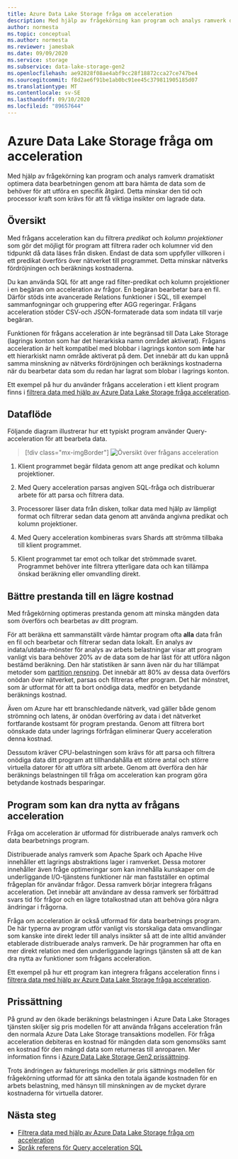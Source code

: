 ```yaml
---
title: Azure Data Lake Storage fråga om acceleration
description: Med hjälp av frågekörning kan program och analys ramverk dramatiskt optimera data bearbetningen genom att bara hämta de data som krävs för en bearbetnings åtgärd.
author: normesta
ms.topic: conceptual
ms.author: normesta
ms.reviewer: jamesbak
ms.date: 09/09/2020
ms.service: storage
ms.subservice: data-lake-storage-gen2
ms.openlocfilehash: ae92828f08ae4abf9cc28f18872cca27ce747be4
ms.sourcegitcommit: f8d2ae6f91be1ab0bc91ee45c379811905185d07
ms.translationtype: MT
ms.contentlocale: sv-SE
ms.lasthandoff: 09/10/2020
ms.locfileid: "89657644"
---
```

# <a name="azure-data-lake-storage-query-acceleration"></a>Azure Data Lake Storage fråga om acceleration

Med hjälp av frågekörning kan program och analys ramverk dramatiskt optimera data bearbetningen genom att bara hämta de data som de behöver för att utföra en specifik åtgärd. Detta minskar den tid och processor kraft som krävs för att få viktiga insikter om lagrade data.

## <a name="overview"></a>Översikt

Med frågans acceleration kan du filtrera *predikat* och *kolumn projektioner* som gör det möjligt för program att filtrera rader och kolumner vid den tidpunkt då data läses från disken. Endast de data som uppfyller villkoren i ett predikat överförs över nätverket till programmet. Detta minskar nätverks fördröjningen och beräknings kostnaderna.  

Du kan använda SQL för att ange rad filter-predikat och kolumn projektioner i en begäran om acceleration av frågor. En begäran bearbetar bara en fil. Därför stöds inte avancerade Relations funktioner i SQL, till exempel sammanfogningar och gruppering efter AGG regeringar. Frågans acceleration stöder CSV-och JSON-formaterade data som indata till varje begäran.

Funktionen för frågans acceleration är inte begränsad till Data Lake Storage (lagrings konton som har det hierarkiska namn området aktiverat). Frågans acceleration är helt kompatibel med blobbar i lagrings konton som **inte** har ett hierarkiskt namn område aktiverat på dem. Det innebär att du kan uppnå samma minskning av nätverks fördröjningen och beräknings kostnaderna när du bearbetar data som du redan har lagrat som blobar i lagrings konton.

Ett exempel på hur du använder frågans acceleration i ett klient program finns i [filtrera data med hjälp av Azure Data Lake Storage fråga acceleration](data-lake-storage-query-acceleration-how-to.md).

## <a name="data-flow"></a>Dataflöde

Följande diagram illustrerar hur ett typiskt program använder Query-acceleration för att bearbeta data.

> [!div class="mx-imgBorder"]
> ![Översikt över frågans acceleration](./media/data-lake-storage-query-acceleration/query-acceleration.png)

1. Klient programmet begär fildata genom att ange predikat och kolumn projektioner.

2. Med Query acceleration parsas angiven SQL-fråga och distribuerar arbete för att parsa och filtrera data.

3. Processorer läser data från disken, tolkar data med hjälp av lämpligt format och filtrerar sedan data genom att använda angivna predikat och kolumn projektioner.

4. Med Query acceleration kombineras svars Shards att strömma tillbaka till klient programmet.

5. Klient programmet tar emot och tolkar det strömmade svaret. Programmet behöver inte filtrera ytterligare data och kan tillämpa önskad beräkning eller omvandling direkt.

## <a name="better-performance-at-a-lower-cost"></a>Bättre prestanda till en lägre kostnad

Med frågekörning optimeras prestanda genom att minska mängden data som överförs och bearbetas av ditt program.

För att beräkna ett sammanställt värde hämtar program ofta **alla** data från en fil och bearbetar och filtrerar sedan data lokalt. En analys av indata/utdata-mönster för analys av arbets belastningar visar att program vanligt vis bara behöver 20% av de data som de har läst för att utföra någon bestämd beräkning. Den här statistiken är sann även när du har tillämpat metoder som [partition rensning](https://docs.microsoft.com/azure/hdinsight/hdinsight-hadoop-optimize-hive-query#hive-partitioning). Det innebär att 80% av dessa data överförs onödan över nätverket, parsas och filtreras efter program. Det här mönstret, som är utformat för att ta bort onödiga data, medför en betydande beräknings kostnad.  

Även om Azure har ett branschledande nätverk, vad gäller både genom strömning och latens, är onödan överföring av data i det nätverket fortfarande kostsamt för program prestanda. Genom att filtrera bort oönskade data under lagrings förfrågan eliminerar Query acceleration denna kostnad.

Dessutom kräver CPU-belastningen som krävs för att parsa och filtrera onödiga data ditt program att tillhandahålla ett större antal och större virtuella datorer för att utföra sitt arbete. Genom att överföra den här beräknings belastningen till fråga om acceleration kan program göra betydande kostnads besparingar.

## <a name="applications-that-can-benefit-from-query-acceleration"></a>Program som kan dra nytta av frågans acceleration

Fråga om acceleration är utformad för distribuerade analys ramverk och data bearbetnings program. 

Distribuerade analys ramverk som Apache Spark och Apache Hive innehåller ett lagrings abstraktions lager i ramverket. Dessa motorer innehåller även fråge optimeringar som kan innehålla kunskaper om de underliggande I/O-tjänstens funktioner när man fastställer en optimal frågeplan för användar frågor. Dessa ramverk börjar integrera frågans acceleration. Det innebär att användare av dessa ramverk ser förbättrad svars tid för frågor och en lägre totalkostnad utan att behöva göra några ändringar i frågorna. 

Fråga om acceleration är också utformad för data bearbetnings program. De här typerna av program utför vanligt vis storskaliga data omvandlingar som kanske inte direkt leder till analys insikter så att de inte alltid använder etablerade distribuerade analys ramverk. De här programmen har ofta en mer direkt relation med den underliggande lagrings tjänsten så att de kan dra nytta av funktioner som frågans acceleration. 

Ett exempel på hur ett program kan integrera frågans acceleration finns i [filtrera data med hjälp av Azure Data Lake Storage fråga acceleration](data-lake-storage-query-acceleration-how-to.md).

## <a name="pricing"></a>Prissättning

På grund av den ökade beräknings belastningen i Azure Data Lake Storages tjänsten skiljer sig pris modellen för att använda frågans acceleration från den normala Azure Data Lake Storage transaktions modellen. För fråga acceleration debiteras en kostnad för mängden data som genomsöks samt en kostnad för den mängd data som returneras till anroparen. Mer information finns i [Azure Data Lake Storage Gen2 prissättning](https://azure.microsoft.com/pricing/details/storage/data-lake/).

Trots ändringen av fakturerings modellen är pris sättnings modellen för frågekörning utformad för att sänka den totala ägande kostnaden för en arbets belastning, med hänsyn till minskningen av de mycket dyrare kostnaderna för virtuella datorer.

## <a name="next-steps"></a>Nästa steg

- [Filtrera data med hjälp av Azure Data Lake Storage fråga om acceleration](data-lake-storage-query-acceleration-how-to.md)
- [Språk referens för Query acceleration SQL](query-acceleration-sql-reference.md)


